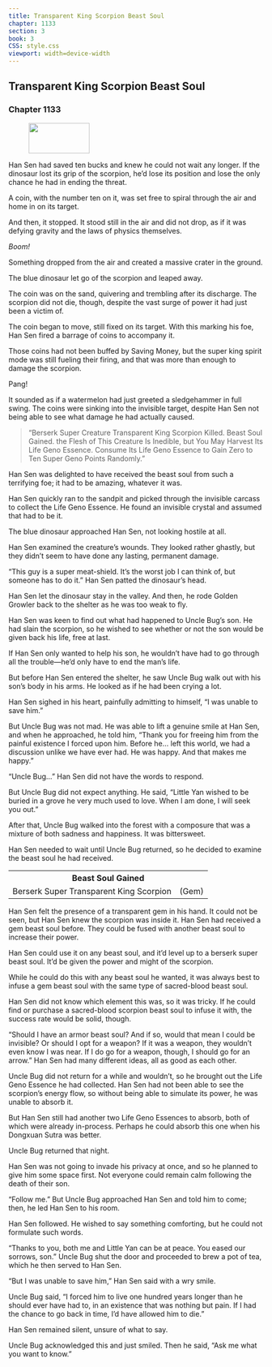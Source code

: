 ```yaml
---
title: Transparent King Scorpion Beast Soul
chapter: 1133
section: 3
book: 3
CSS: style.css
viewport: width=device-width
---
```


## Transparent King Scorpion Beast Soul

### Chapter 1133

<figure>
	<img src="../Images/gem.gif" alt="" id="gem" width="120" height="60" />
</figure>

Han Sen had saved ten bucks and knew he could not wait any longer. If the dinosaur lost its grip of the scorpion, he’d lose its position and lose the only chance he had in ending the threat.

A coin, with the number ten on it, was set free to spiral through the air and home in on its target.

And then, it stopped. It stood still in the air and did not drop, as if it was defying gravity and the laws of physics themselves.

*Boom!*

Something dropped from the air and created a massive crater in the ground.

The blue dinosaur let go of the scorpion and leaped away.

The coin was on the sand, quivering and trembling after its discharge. The scorpion did not die, though, despite the vast surge of power it had just been a victim of.

The coin began to move, still fixed on its target. With this marking his foe, Han Sen fired a barrage of coins to accompany it.

Those coins had not been buffed by Saving Money, but the super king spirit mode was still fueling their firing, and that was more than enough to damage the scorpion.

Pang!

It sounded as if a watermelon had just greeted a sledgehammer in full swing. The coins were sinking into the invisible target, despite Han Sen not being able to see what damage he had actually caused.

> “Berserk Super Creature Transparent King Scorpion Killed. Beast Soul Gained. the Flesh of This Creature Is Inedible, but You May Harvest Its Life Geno Essence. Consume Its Life Geno Essence to Gain Zero to Ten Super Geno Points Randomly.”

Han Sen was delighted to have received the beast soul from such a terrifying foe; it had to be amazing, whatever it was.

Han Sen quickly ran to the sandpit and picked through the invisible carcass to collect the Life Geno Essence. He found an invisible crystal and assumed that had to be it.

The blue dinosaur approached Han Sen, not looking hostile at all.

Han Sen examined the creature’s wounds. They looked rather ghastly, but they didn’t seem to have done any lasting, permanent damage.

“This guy is a super meat-shield. It’s the worst job I can think of, but someone has to do it.” Han Sen patted the dinosaur’s head.

Han Sen let the dinosaur stay in the valley. And then, he rode Golden Growler back to the shelter as he was too weak to fly.

Han Sen was keen to find out what had happened to Uncle Bug’s son. He had slain the scorpion, so he wished to see whether or not the son would be given back his life, free at last.

If Han Sen only wanted to help his son, he wouldn’t have had to go through all the trouble—he’d only have to end the man’s life.

But before Han Sen entered the shelter, he saw Uncle Bug walk out with his son’s body in his arms. He looked as if he had been crying a lot.

Han Sen sighed in his heart, painfully admitting to himself, “I was unable to save him.”

But Uncle Bug was not mad. He was able to lift a genuine smile at Han Sen, and when he approached, he told him, “Thank you for freeing him from the painful existence I forced upon him. Before he… left this world, we had a discussion unlike we have ever had. He was happy. And that makes me happy.”

“Uncle Bug…” Han Sen did not have the words to respond.

But Uncle Bug did not expect anything. He said, “Little Yan wished to be buried in a grove he very much used to love. When I am done, I will seek you out.”

After that, Uncle Bug walked into the forest with a composure that was a mixture of both sadness and happiness. It was bittersweet.

Han Sen needed to wait until Uncle Bug returned, so he decided to examine the beast soul he had received.

<div class="tables">
	<table class="beast">
		<tr>
			<th colspan="2">Beast Soul Gained</th>
		</tr><tr>
			<td>Berserk Super Transparent King Scorpion</td>
			<td>(Gem)</td>
		</tr>
	</table>
	<!-- Berserk Super Beast Soul Transparent King Scorpion: Gem Type -->
</div> 

Han Sen felt the presence of a transparent gem in his hand. It could not be seen, but Han Sen knew the scorpion was inside it. Han Sen had received a gem beast soul before. They could be fused with another beast soul to increase their power.

Han Sen could use it on any beast soul, and it’d level up to a berserk super beast soul. It’d be given the power and might of the scorpion.

While he could do this with any beast soul he wanted, it was always best to infuse a gem beast soul with the same type of sacred-blood beast soul.

Han Sen did not know which element this was, so it was tricky. If he could find or purchase a sacred-blood scorpion beast soul to infuse it with, the success rate would be solid, though.

“Should I have an armor beast soul? And if so, would that mean I could be invisible? Or should I opt for a weapon? If it was a weapon, they wouldn’t even know I was near. If I do go for a weapon, though, I should go for an arrow.” Han Sen had many different ideas, all as good as each other.

Uncle Bug did not return for a while and wouldn’t, so he brought out the Life Geno Essence he had collected. Han Sen had not been able to see the scorpion’s energy flow, so without being able to simulate its power, he was unable to absorb it.

But Han Sen still had another two Life Geno Essences to absorb, both of which were already in-process. Perhaps he could absorb this one when his Dongxuan Sutra was better.

Uncle Bug returned that night.

Han Sen was not going to invade his privacy at once, and so he planned to give him some space first. Not everyone could remain calm following the death of their son.

“Follow me.” But Uncle Bug approached Han Sen and told him to come; then, he led Han Sen to his room.

Han Sen followed. He wished to say something comforting, but he could not formulate such words.

“Thanks to you, both me and Little Yan can be at peace. You eased our sorrows, son.” Uncle Bug shut the door and proceeded to brew a pot of tea, which he then served to Han Sen.

“But I was unable to save him,” Han Sen said with a wry smile.

Uncle Bug said, “I forced him to live one hundred years longer than he should ever have had to, in an existence that was nothing but pain. If I had the chance to go back in time, I’d have allowed him to die.”

Han Sen remained silent, unsure of what to say.

Uncle Bug acknowledged this and just smiled. Then he said, “Ask me what you want to know.”